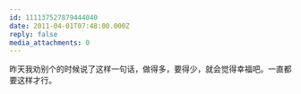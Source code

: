 ```yaml
---
id: 111137527879444040
date: 2011-04-01T07:48:00.000Z
reply: false
media_attachments: 0
---
```


昨天我劝别个的时候说了这样一句话，做得多，要得少，就会觉得幸福吧。一直都要这样才行。 ​​​​

